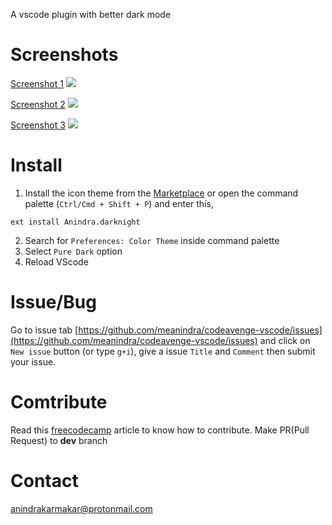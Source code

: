 A vscode plugin with better dark mode
# Screenshots
[Screenshot 1](https://raw.githubusercontent.com/meanindra/codeavenge-vscode/master/screenshots/screenshot1.png)
![](https://raw.githubusercontent.com/meanindra/codeavenge-vscode/master/screenshots/screenshot1.png)

[Screenshot 2](https://raw.githubusercontent.com/meanindra/codeavenge-vscode/master/screenshots/screenshot2.png)
![](https://raw.githubusercontent.com/meanindra/codeavenge-vscode/master/screenshots/screenshot2.png)

[Screenshot 3](https://raw.githubusercontent.com/meanindra/codeavenge-vscode/master/screenshots/screenshot3.png)
![](https://raw.githubusercontent.com/meanindra/codeavenge-vscode/master/screenshots/screenshot3.png)

# Install
1. Install the icon theme from the [Marketplace](https://marketplace.visualstudio.com/items?itemName=Anindra.codeavenge) or open the command palette (`Ctrl/Cmd + Shift + P`) and enter this,
```shell
ext install Anindra.darknight
```
2. Search for `Preferences: Color Theme` inside command palette
3. Select `Pure Dark` option
4. Reload VScode

# Issue/Bug
Go to issue tab [https://github.com/meanindra/codeavenge-vscode/issues](https://github.com/meanindra/codeavenge-vscode/issues) and click on `New issue` button (or type `g+i`), give a issue `Title` and `Comment` then submit your issue.

# Comtribute
Read this [freecodecamp](https://www.freecodecamp.org/news/the-beginners-guide-to-git-github/) article to know how to contribute. Make PR(Pull Request) to **dev** branch

# Contact
[anindrakarmakar@protonmail.com](anindrakarmakar@protonmail.com)
